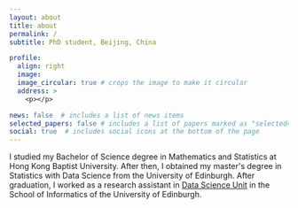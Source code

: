 ```yaml
---
layout: about
title: about
permalink: /
subtitle: PhD student, Beijing, China

profile:
  align: right
  image: 
  image_circular: true # crops the image to make it circular
  address: >
    <p></p>

news: false  # includes a list of news items
selected_papers: false # includes a list of papers marked as "selected={true}"
social: true  # includes social icons at the bottom of the page
---
```


I studied my Bachelor of Science degree in Mathematics and Statistics at Hong Kong Baptist University. After then, I obtained my master's degree in Statistics with Data Science from the University of Edinburgh. After graduation, I worked as a research assistant in <a href='https://web.inf.ed.ac.uk/data-science-unit'>Data Science Unit</a> in the School of Informatics of the University of Edinburgh.

